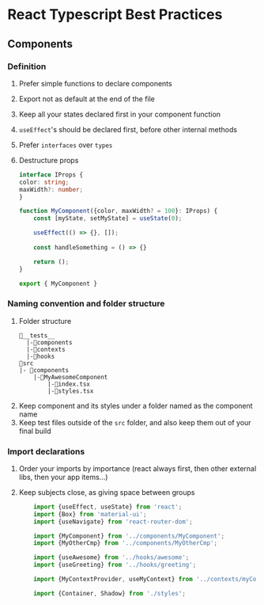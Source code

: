 # React Typescript Best Practices

## Components

### Definition
1. Prefer simple functions to declare components 
2. Export not as default at the end of the file
3. Keep all your states declared first in your component function
4. `useEffect`'s should be declared first, before other internal methods
5. Prefer `interfaces` over `types`
6. Destructure props 

    ```typescript
    interface IProps {
    color: string;
    maxWidth?: number;
    }

    function MyComponent({color, maxWidth? = 100}: IProps) {
        const [myState, setMyState] = useState(0);

        useEffect(() => {}, []);
        
        const handleSomething = () => {}

        return ();
    }

    export { MyComponent }
    ```

### Naming convention and folder structure

1. Folder structure
    ```
    📁__tests__
      |-📁components
      |-📁contexts
      |-📁hooks
    📁src
    |- 📁components
        |-📁MyAwesomeComponent
            |-📄index.tsx
            |-📄styles.tsx
    ```
1. Keep component and its styles under a folder named as the component name
1. Keep test files outside of the `src` folder, and also keep them out of your final build

### Import declarations
1. Order your imports by importance (react always first, then other external libs, then your app items...)
1. Keep subjects close, as giving space between groups

    ```typescript
        import {useEffect, useState} from 'react';
        import {Box} from 'material-ui';
        import {useNavigate} from 'react-router-dom';

        import {MyComponent} from '../components/MyComponent';
        import {MyOtherCmp} from '../components/MyOtherCmp';

        import {useAwesome} from '../hooks/awesome';
        import {useGreeting} from '../hooks/greeting';

        import {MyContextProvider, useMyContext} from '../contexts/myContext';

        import {Container, Shadow} from './styles';
    ```

